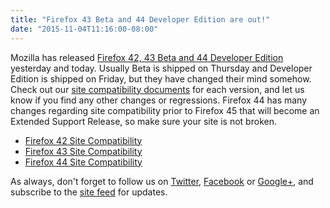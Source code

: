 ```yaml
---
title: "Firefox 43 Beta and 44 Developer Edition are out!"
date: "2015-11-04T11:16:00-08:00"
---
```

Mozilla has released [Firefox 42, 43 Beta and 44 Developer Edition](https://www.mozilla.org/firefox/channel/) yesterday and today. Usually Beta is shipped on Thursday and Developer Edition is shipped on Friday, but they have changed their mind somehow. Check out our [site compatibility documents](https://www.fxsitecompat.com/en-US/docs/) for each version, and let us know if you find any other changes or regressions. Firefox 44 has many changes regarding site compatibility prior to Firefox 45 that will become an Extended Support Release, so make sure your site is not broken.

* [Firefox 42 Site Compatibility](https://www.fxsitecompat.com/en-US/versions/42/)
* [Firefox 43 Site Compatibility](https://www.fxsitecompat.com/en-US/versions/43/)
* [Firefox 44 Site Compatibility](https://www.fxsitecompat.com/en-US/versions/44/)

As always, don't forget to follow us on [Twitter](https://twitter.com/FxSiteCompat), [Facebook](https://www.facebook.com/FxSiteCompat) or [Google+](https://plus.google.com/+FxSiteCompatibility), and subscribe to the [site feed](https://www.fxsitecompat.com/en-US/index.xml) for updates.

